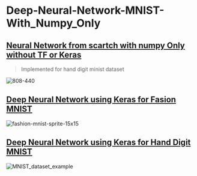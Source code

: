 # Deep-Neural-Network-MNIST-With_Numpy_Only

## [Neural Network from scartch with numpy Only without TF or Keras](https://github.com/AhmedGwely/Deep-Neural-Network-using-Keras_deep_learning/blob/48a0951122ac02d24686e9552c7676041f72e133/digit-recognition-neural-network-no-keras-tf-90%20(2).ipynb)

> Implemented for hand digit minist dataset

![808-440](https://github.com/user-attachments/assets/596fa30f-9ea6-4b66-be2a-d79af184cba0)





## [Deep Neural Network using Keras for Fasion MNIST](https://github.com/AhmedGwely/Deep-Neural-Network-using-Keras_deep_learning/blob/48a0951122ac02d24686e9552c7676041f72e133/Deep_Neural_Network_using_Keras_for_Fashion_MNIST.ipynb)
![fashion-mnist-sprite-15x15](https://github.com/user-attachments/assets/23024c8f-9a4a-44f7-aef5-d556fb5913d6)



## [Deep Neural Network using Keras for Hand Digit MNIST](https://github.com/AhmedGwely/Deep-Neural-Network-using-Keras_deep_learning/blob/48a0951122ac02d24686e9552c7676041f72e133/predict_numbers_with_convolution_neural_network_Deep_Learning.ipynb)
![MNIST_dataset_example](https://github.com/user-attachments/assets/468ce2e2-6b35-4b3f-95fc-ddda0a058013)
